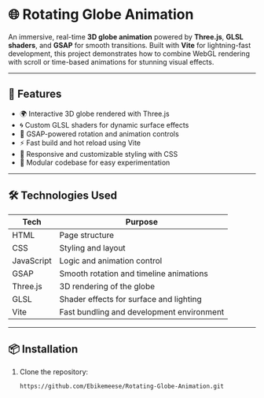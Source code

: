 # 🌐 Rotating Globe Animation

An immersive, real-time **3D globe animation** powered by **Three.js**, **GLSL shaders**, and **GSAP** for smooth transitions. Built with **Vite** for lightning-fast development, this project demonstrates how to combine WebGL rendering with scroll or time-based animations for stunning visual effects.

---

## 🚀 Features

- 🌍 Interactive 3D globe rendered with Three.js  
- 🌀 Custom GLSL shaders for dynamic surface effects  
- 🎯 GSAP-powered rotation and animation controls  
- ⚡ Fast build and hot reload using Vite  
- 🎨 Responsive and customizable styling with CSS  
- 🧠 Modular codebase for easy experimentation

---

## 🛠️ Technologies Used

| Tech        | Purpose                                  |
|-------------|-------------------------------------------|
| HTML        | Page structure                            |
| CSS         | Styling and layout                        |
| JavaScript  | Logic and animation control               |
| GSAP        | Smooth rotation and timeline animations   |
| Three.js    | 3D rendering of the globe                 |
| GLSL        | Shader effects for surface and lighting   |
| Vite        | Fast bundling and development environment |

---

## 📦 Installation

1. Clone the repository:
   ```bash
   https://github.com/Ebikemeese/Rotating-Globe-Animation.git
